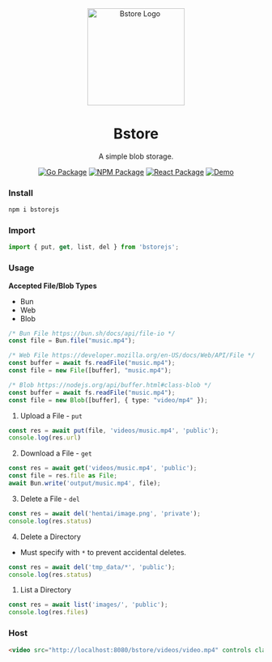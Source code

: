 <div align="center">
  <img width="192px" height="auto" src="public/favicon.ico" alt="Bstore Logo">
  <h1>Bstore</h1>
  <p>A simple blob storage.</p>
</div>

<div align="center">

  [![Go Package](https://img.shields.io/badge/go%20package-bstore-00ADD8?style=flat-square&logo=go)](https://github.com/carterusi/bstore)
  [![NPM Package](https://img.shields.io/badge/npm-bstorejs-red?style=flat-square&logo=npm)](https://www.npmjs.com/package/bstorejs)
  [![React Package](https://img.shields.io/badge/react-bstorejs--react-61DAFB?style=flat-square&logo=react)](https://www.npmjs.com/package/bstorejs-react)
  [![Demo](https://img.shields.io/badge/demo-bstorejs--demo-brightgreen?style=flat-square)](https://github.com/carterusi/bstorejs-demo)

</div>

### Install
```sh
npm i bstorejs
```

### Import
```ts
import { put, get, list, del } from 'bstorejs';
```

### Usage

**Accepted File/Blob Types**
- Bun
- Web
- Blob

```ts
/* Bun File https://bun.sh/docs/api/file-io */
const file = Bun.file("music.mp4");

/* Web File https://developer.mozilla.org/en-US/docs/Web/API/File */
const buffer = await fs.readFile("music.mp4");
const file = new File([buffer], "music.mp4");

/* Blob https://nodejs.org/api/buffer.html#class-blob */
const buffer = await fs.readFile("music.mp4");
const file = new Blob([buffer], { type: "video/mp4" });
```

1. Upload a File - `put`
```ts
const res = await put(file, 'videos/music.mp4', 'public');
console.log(res.url)
```

2. Download a File - `get`
```ts
const res = await get('videos/music.mp4', 'public');
const file = res.file as File;
await Bun.write('output/music.mp4', file);
```

3. Delete a File - `del`
```ts
const res = await del('hentai/image.png', 'private');
console.log(res.status)
```

4. Delete a Directory
- Must specify with `*` to prevent accidental deletes. 
```ts
const res = await del('tmp_data/*', 'public');
console.log(res.status)
```

1. List a Directory
```ts
const res = await list('images/', 'public');
console.log(res.files)
```

### Host

```html
<video src="http://localhost:8080/bstore/videos/video.mp4" controls class="max-w-full max-h-full"></video>
```

